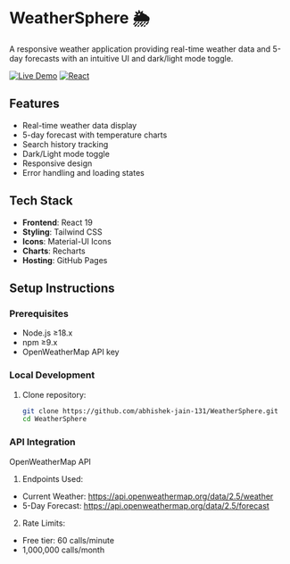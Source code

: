 # WeatherSphere 🌦️

A responsive weather application providing real-time weather data and 5-day forecasts with an intuitive UI and dark/light mode toggle.

[![Live Demo](https://img.shields.io/badge/demo-live-brightgreen)](https://abhishek-jain-131.github.io/WeatherSphere/)
[![React](https://img.shields.io/badge/react-19.1.0-blue)](https://react.dev/)

## Features
- Real-time weather data display
- 5-day forecast with temperature charts
- Search history tracking
- Dark/Light mode toggle
- Responsive design
- Error handling and loading states

## Tech Stack
- **Frontend**: React 19
- **Styling**: Tailwind CSS
- **Icons**: Material-UI Icons
- **Charts**: Recharts
- **Hosting**: GitHub Pages

## Setup Instructions

### Prerequisites
- Node.js ≥18.x
- npm ≥9.x
- OpenWeatherMap API key

### Local Development
1. Clone repository:
   ```bash
   git clone https://github.com/abhishek-jain-131/WeatherSphere.git
   cd WeatherSphere


### API Integration
OpenWeatherMap API
1. Endpoints Used:
- Current Weather: https://api.openweathermap.org/data/2.5/weather
- 5-Day Forecast: https://api.openweathermap.org/data/2.5/forecast

2. Rate Limits:
- Free tier: 60 calls/minute
- 1,000,000 calls/month
